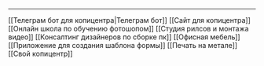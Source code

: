 -------------------------------------------------------------------------------
[[Телеграм бот для копицентра|Телеграм бот]]
[[Сайт для копицентра]]
[[Онлайн школа по обучению фотошопом]]
[[Студия рилсов и монтажа видео]]
[[Консалтинг дизайнеров по сборке пк]]
[[Офисная мебель]]
[[Приложение для создания шаблона формы]]
[[Печать на метале]]
[[Свой копицентр]]

